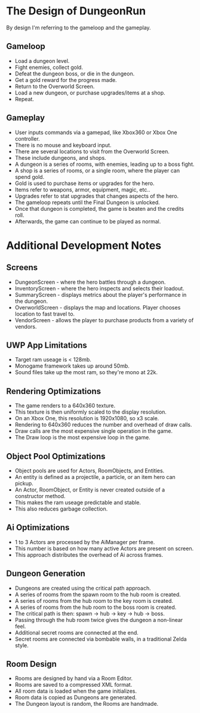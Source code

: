 # The Design of DungeonRun
By design I'm referring to the gameloop and the gameplay.  



## Gameloop
+ Load a dungeon level.
+ Fight enemies, collect gold.
+ Defeat the dungeon boss, or die in the dungeon.
+ Get a gold reward for the progress made.
+ Return to the Overworld Screen.
+ Load a new dungeon, or purchase upgrades/items at a shop.
+ Repeat.


## Gameplay
+ User inputs commands via a gamepad, like Xbox360 or Xbox One controller.
+ There is no mouse and keyboard input.
+ There are several locations to visit from the Overworld Screen.
+ These include dungeons, and shops.
+ A dungeon is a series of rooms, with enemies, leading up to a boss fight.
+ A shop is a series of rooms, or a single room, where the player can spend gold.
+ Gold is used to purchase items or upgrades for the hero.
+ Items refer to weapons, armor, equipment, magic, etc..
+ Upgrades refer to stat upgrades that changes aspects of the hero.
+ The gameloop repeats until the Final Dungeon is unlocked.
+ Once that dungeon is completed, the game is beaten and the credits roll.
+ Afterwards, the game can continue to be played as normal.



# Additional Development Notes

## Screens
+ DungeonScreen - where the hero battles through a dungeon.
+ InventoryScreen - where the hero inspects and selects their loadout.
+ SummaryScreen - displays metrics about the player's performance in the dungeon.
+ OverworldScreen - displays the map and locations. Player chooses location to fast travel to.
+ VendorScreen - allows the player to purchase products from a variety of vendors.


## UWP App Limitations
+ Target ram useage is < 128mb.
+ Monogame framework takes up around 50mb.
+ Sound files take up the most ram, so they're mono at 22k.


## Rendering Optimizations
+ The game renders to a 640x360 texture.
+ This texture is then uniformly scaled to the display resolution.
+ On an Xbox One, this resolution is 1920x1080, so x3 scale.
+ Rendering to 640x360 reduces the number and overhead of draw calls.
+ Draw calls are the most expensive single operation in the game.
+ The Draw loop is the most expensive loop in the game.


## Object Pool Optimizations
+ Object pools are used for Actors, RoomObjects, and Entities.
+ An entity is defined as a projectile, a particle, or an item hero can pickup.
+ An Actor, RoomObject, or Entity is never created outside of a constructor method.
+ This makes the ram useage predictable and stable.
+ This also reduces garbage collection.


## Ai Optimizations
+ 1 to 3 Actors are processed by the AiManager per frame.
+ This number is based on how many active Actors are present on screen.
+ This approach distributes the overhead of Ai across frames.


## Dungeon Generation
+ Dungeons are created using the critical path approach.
+ A series of rooms from the spawn room to the hub room is created.
+ A series of rooms from the hub room to the key room is created.
+ A series of rooms from the hub room to the boss room is created.
+ The critical path is then: spawn -> hub -> key -> hub -> boss.
+ Passing through the hub room twice gives the dungeon a non-linear feel.
+ Additional secret rooms are connected at the end.
+ Secret rooms are connected via bombable walls, in a traditional Zelda style.


## Room Design
+ Rooms are designed by hand via a Room Editor.
+ Rooms are saved to a compressed XML format.
+ All room data is loaded when the game initializes.
+ Room data is copied as Dungeons are generated.
+ The Dungeon layout is random, the Rooms are handmade.

















